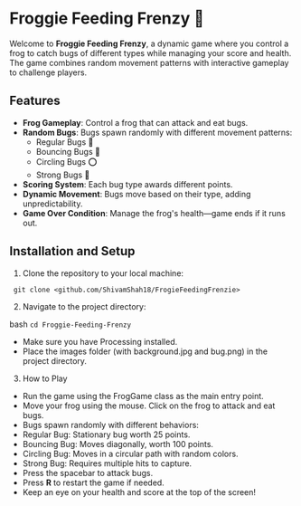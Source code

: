 # Froggie Feeding Frenzy 🐸

Welcome to **Froggie Feeding Frenzy**, a dynamic game where you control a frog to catch bugs of different types while managing your score and health. The game combines random movement patterns with interactive gameplay to challenge players. 

## Features

- **Frog Gameplay**: Control a frog that can attack and eat bugs.
- **Random Bugs**: Bugs spawn randomly with different movement patterns:
  - Regular Bugs 🐞
  - Bouncing Bugs 🎾
  - Circling Bugs ⭕
  - Strong Bugs 💪
- **Scoring System**: Each bug type awards different points.
- **Dynamic Movement**: Bugs move based on their type, adding unpredictability.
- **Game Over Condition**: Manage the frog's health—game ends if it runs out.

## Installation and Setup

1. Clone the repository to your local machine:

  ```
   git clone <github.com/ShivamShah18/FrogieFeedingFrenzie>
  ```
2. Navigate to the project directory:
   
bash
```cd Froggie-Feeding-Frenzy```

- Make sure you have Processing installed.
- Place the images folder (with background.jpg and bug.png) in the project directory.

3. How to Play

- Run the game using the FrogGame class as the main entry point.
- Move your frog using the mouse. Click on the frog to attack and eat bugs.
- Bugs spawn randomly with different behaviors:
- Regular Bug: Stationary bug worth 25 points.
- Bouncing Bug: Moves diagonally, worth 100 points.
- Circling Bug: Moves in a circular path with random colors.
- Strong Bug: Requires multiple hits to capture.
- Press the spacebar to attack bugs.
- Press **R** to restart the game if needed.
- Keep an eye on your health and score at the top of the screen!
